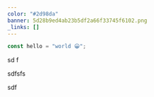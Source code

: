 ```yaml
---
color: "#2d98da"
banner: 5d28b9ed4ab23b5df2a66f33745f6102.png
_links: []
---
```

```js
const hello = "world 😀";
```
sd
f








sdfsfs

sdf


